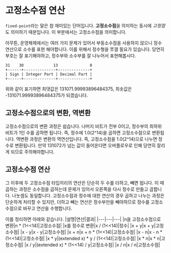 # 고정소수점 연산
`fixed-point`라는 말은 참 재미있는 단어입니다. **고정소수점**을 의미하는 동시에 *고정점*도 의미하기 때문입니다. 이 부분에서는 고정소수점을 의미합니다.

아무튼, 운영체제에서는 여러 가지 문제가 있어서 부동소수점을 사용하지 않으니 정수 연산으로 소수를 표현 해야합니다. 이를 위해서 정수형을 쪼갤 필요가 있습니다. 당연히 부호는 잘 표기해야하고, 정수부와 소수부를 잘 나누어서 표현해봅시다.

```
31    30             13              0
+------+--------------+--------------+
| Sign | Integer Part | Decimal Part |
+------+--------------+--------------+
```
위와 같이 표기하면 최댓값은 131071.99993896484375, 최솟값은 -131071.99993896484375가 되겠습니다.

## 고정소수점으로의 변환, 역변환
고정소수점으로의 변환 과정은 쉽습니다. 나머지 비트가 전부 0이고, 정수부의 최하위 비트가 1인 수를 곱하면 됩니다. 즉, 정수에 1.0(2^14)을 곱하면 고정소수점으로 변환됩니다. 역변환 과정은 변환의 역연산입니다. 즉, 고정소수점을 1.0(2^14)으로 나누면 정수로 변환됩니다. 만약 131072가 넘는 값이 들어온다면 오버플로우로 인해 당연히 잘리게 되므로 주의해야합니다. 

## 고정소수점 연산
그 이후에 두 고정소수점 타입끼리의 연산은 단순히 두 수를 더하고, 빼면 됩니다. 이 때 곱하는 과정은 소수점을 곱하는데 문제가 있어서 오른쪽을 다시 정수로 만들고 곱합니다. 나눗셈도 동일합니다. 고정소수점과 정수에 대한 연산의 경우 곱하고 나누는 과정은 단순하게 처리할 수 있지만, 더하고 빼는 연산은 정수부만을 빼야하므로 정수를 고정소수점으로 바꾸고 연산을 수행합니다.

이를 정리하면 아래와 같습니다.
|설명|연산|결과|
|---|---|---|
|n을 고정소수점으로 변환|n * (1<<14)|고정소수점|
|x를 정수로 변환|x / (1<<14)|정수|
|x + y|x + y|고정소수점|
|x - y|x - y|고정소수점|
|x + n|x + n * (1<<14)|고정소수점|
|x - n|x - n * (1<<14)|고정소수점|
|x * y|(extended x) * y / (1<<14)|고정소수점|
|x * n|x * n|고정소수점|
|x / y|(extended x) * (1<<14) / y|고정소수점|
|x / n|x / n|고정소수점|
